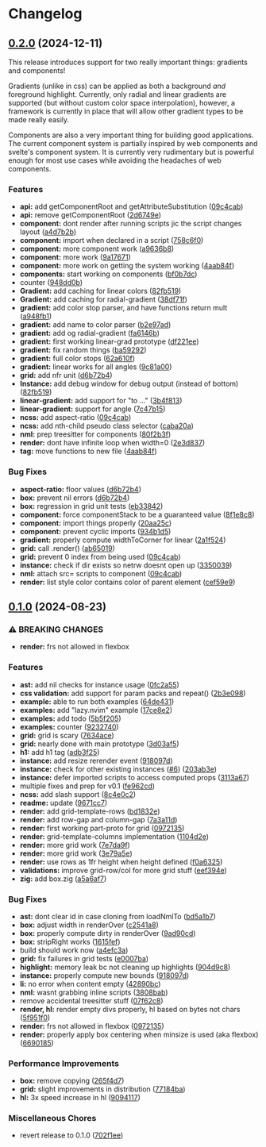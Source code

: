 # Changelog

## [0.2.0](https://github.com/CWood-sdf/banana.nvim/compare/v0.1.0...v0.2.0) (2024-12-11)

This release introduces support for two really important things: gradients and components!

Gradients (unlike in css) can be applied as both a background *and* foreground highlight. Currently, only radial and linear gradients are supported (but without custom color space interpolation), however, a framework is currently in place that will allow other gradient types to be made really easily. 

Components are also a very important thing for building good applications. The current component system is partially inspired by web components and svelte's component system. It is currently very rudimentary but is powerful enough for most use cases while avoiding the headaches of web components.


### Features

* **api:** add getComponentRoot and getAttributeSubstitution ([09c4cab](https://github.com/CWood-sdf/banana.nvim/commit/09c4cab006b636e76574e95bdeefffac24c886a7))
* **api:** remove getComponentRoot ([2d6749e](https://github.com/CWood-sdf/banana.nvim/commit/2d6749efb720c23bce711336b4a94361768256b6))
* **component:** dont render after running scripts jic the script changes layout ([a4d7b2b](https://github.com/CWood-sdf/banana.nvim/commit/a4d7b2bd633ddfe4bc463548e6fa6fd9124e3b1e))
* **component:** import when declared in a script ([758c6f0](https://github.com/CWood-sdf/banana.nvim/commit/758c6f0b92496f151d1069691748ea424045ad66))
* **component:** more component work ([a9636b8](https://github.com/CWood-sdf/banana.nvim/commit/a9636b8118678c28212277e4672e7c347b7e8b41))
* **component:** more work ([9a17671](https://github.com/CWood-sdf/banana.nvim/commit/9a17671b84b97944d069e7d59b4dd77d58bb5da3))
* **component:** more work on getting the system working ([4aab84f](https://github.com/CWood-sdf/banana.nvim/commit/4aab84fad9508101a80afdfb8943033bc44e169f))
* **components:** start working on components ([bf0b7dc](https://github.com/CWood-sdf/banana.nvim/commit/bf0b7dcb07ee9ec59f87e6b2bb3194c28dd80303))
* counter ([948dd0b](https://github.com/CWood-sdf/banana.nvim/commit/948dd0bccd9e431115236ec5b51a986ad85118b5))
* **Gradient:** add caching for linear colors ([82fb519](https://github.com/CWood-sdf/banana.nvim/commit/82fb519ddf1225c3deac97c6d5616447587b2613))
* **Gradient:** add caching for radial-gradient ([38df71f](https://github.com/CWood-sdf/banana.nvim/commit/38df71fce096c035386927d89d3fc9894d3c3d54))
* **gradient:** add color stop parser, and have functions return mult ([a948fb1](https://github.com/CWood-sdf/banana.nvim/commit/a948fb1980657f696f5d7813bb1a71ef2f250d9c))
* **gradient:** add name to color parser ([b2e97ad](https://github.com/CWood-sdf/banana.nvim/commit/b2e97adb5d8f07269c014da4c9a3b7d4a53e1274))
* **gradient:** add og radial-gradient ([fa6146b](https://github.com/CWood-sdf/banana.nvim/commit/fa6146b341121b7b6fe723ed2fc056fd0e2ad8af))
* **gradient:** first working linear-grad prototype ([df221ee](https://github.com/CWood-sdf/banana.nvim/commit/df221ee2e91c1ff7bf95191c1c31f2e525b2709d))
* **gradient:** fix random things ([ba59292](https://github.com/CWood-sdf/banana.nvim/commit/ba59292a8041b3b7e8c29b5a05a53783a266e623))
* **gradient:** full color stops ([62a610f](https://github.com/CWood-sdf/banana.nvim/commit/62a610f0e08fb475ff87d49ae230cf61a5bd2e45))
* **gradient:** linear works for all angles ([9c81a00](https://github.com/CWood-sdf/banana.nvim/commit/9c81a003fa41fa62011d985a087d73af8fb7059c))
* **grid:** add nfr unit ([d6b72b4](https://github.com/CWood-sdf/banana.nvim/commit/d6b72b4978ecff5e4f34a19ebda52aac5d750381))
* **Instance:** add debug window for debug output (instead of bottom) ([82fb519](https://github.com/CWood-sdf/banana.nvim/commit/82fb519ddf1225c3deac97c6d5616447587b2613))
* **linear-gradient:** add support for "to ..." ([3b4f813](https://github.com/CWood-sdf/banana.nvim/commit/3b4f813ae79ac60490bb1090e5fd9b086197eb06))
* **linear-gradient:** support for angle ([7c47b15](https://github.com/CWood-sdf/banana.nvim/commit/7c47b15924e545d5464fde51109808fda06e4740))
* **ncss:** add aspect-ratio ([09c4cab](https://github.com/CWood-sdf/banana.nvim/commit/09c4cab006b636e76574e95bdeefffac24c886a7))
* **ncss:** add nth-child pseudo class selector ([caba20a](https://github.com/CWood-sdf/banana.nvim/commit/caba20a8a99dd6d8906eabcd77605763cb6e187b))
* **nml:** prep treesitter for components ([80f2b3f](https://github.com/CWood-sdf/banana.nvim/commit/80f2b3f45601c0c6541bccf5198d3ab5399ff963))
* **render:** dont have infinite loop when width=0 ([2e3d837](https://github.com/CWood-sdf/banana.nvim/commit/2e3d837bf0f1e80ad8f4fb44d7b0250773cfb74d))
* **tag:** move functions to new file ([4aab84f](https://github.com/CWood-sdf/banana.nvim/commit/4aab84fad9508101a80afdfb8943033bc44e169f))


### Bug Fixes

* **aspect-ratio:** floor values ([d6b72b4](https://github.com/CWood-sdf/banana.nvim/commit/d6b72b4978ecff5e4f34a19ebda52aac5d750381))
* **box:** prevent nil errors ([d6b72b4](https://github.com/CWood-sdf/banana.nvim/commit/d6b72b4978ecff5e4f34a19ebda52aac5d750381))
* **box:** regression in grid unit tests ([eb33842](https://github.com/CWood-sdf/banana.nvim/commit/eb33842899c27ad847d37efcac259ba770d33f26))
* **component:** force componentStack to be a guaranteed value ([8f1e8c8](https://github.com/CWood-sdf/banana.nvim/commit/8f1e8c8ad8030a499a7717abbc8f0d54fb5f543f))
* **component:** import things properly ([20aa25c](https://github.com/CWood-sdf/banana.nvim/commit/20aa25c6b31a84dcb836434b3805900e8acbbc9e))
* **component:** prevent cyclic imports ([934b1d5](https://github.com/CWood-sdf/banana.nvim/commit/934b1d56111c38e151fc4227e4215f513aaed33a))
* **gradient:** properly compute widthToCorner for linear ([2a1f524](https://github.com/CWood-sdf/banana.nvim/commit/2a1f524de29ff6ee0459f000a1e0eeb2cdb0cd10))
* **grid:** call .render() ([ab65019](https://github.com/CWood-sdf/banana.nvim/commit/ab65019b5f0f0624739924dbb096bbcd0d3c7c2a))
* **grid:** prevent 0 index from being used ([09c4cab](https://github.com/CWood-sdf/banana.nvim/commit/09c4cab006b636e76574e95bdeefffac24c886a7))
* **instance:** check if dir exists so netrw doesnt open up ([3350039](https://github.com/CWood-sdf/banana.nvim/commit/3350039f1fd223ba960d1fc2622bbf2086ebb4ab))
* **nml:** attach src= scripts to component ([09c4cab](https://github.com/CWood-sdf/banana.nvim/commit/09c4cab006b636e76574e95bdeefffac24c886a7))
* **render:** list style color contains color of parent element ([cef59e9](https://github.com/CWood-sdf/banana.nvim/commit/cef59e97ce906b936d3b6beb4dcca7e370f13fd0))

## [0.1.0](https://github.com/CWood-sdf/banana.nvim/compare/v0.0.1...v0.1.0) (2024-08-23)


### ⚠ BREAKING CHANGES

* **render:** frs not allowed in flexbox

### Features

* **ast:** add nil checks for instance usage ([0fc2a55](https://github.com/CWood-sdf/banana.nvim/commit/0fc2a55dd3c29329502132b3e23481daf6afc89a))
* **css validation:** add support for param packs and repeat() ([2b3e098](https://github.com/CWood-sdf/banana.nvim/commit/2b3e0981481a50988e2f6b457adc3a1a97b56b59))
* **example:** able to run both examples ([64de431](https://github.com/CWood-sdf/banana.nvim/commit/64de4314609dcc432c73549b1750f3450e19b95f))
* **examples:** add "lazy.nvim" example ([17ce8e2](https://github.com/CWood-sdf/banana.nvim/commit/17ce8e28afdf1df1773f3a752b591de02bab8ec8))
* **examples:** add todo ([5b5f205](https://github.com/CWood-sdf/banana.nvim/commit/5b5f205ebd9e792cd62bf68ac8a65fae8d16f20c))
* **examples:** counter ([9232740](https://github.com/CWood-sdf/banana.nvim/commit/923274031aa7bea992e355da5c1f1a52788a71d6))
* **grid:** grid is scary ([7634ace](https://github.com/CWood-sdf/banana.nvim/commit/7634ace51a873ba9eb0455e8a637606c1a82021d))
* **grid:** nearly done with main prototype ([3d03af5](https://github.com/CWood-sdf/banana.nvim/commit/3d03af550e0d9946d39225ad60a9d02a3563a8d9))
* **h1:** add h1 tag ([adb3f25](https://github.com/CWood-sdf/banana.nvim/commit/adb3f256fc1c6181cccfd833dd9333511b252b95))
* **instance:** add resize rerender event ([918097d](https://github.com/CWood-sdf/banana.nvim/commit/918097d53a7422cfcc1b5bf6f615fd3b1690b1e9))
* **instance:** check for other existing instances ([#6](https://github.com/CWood-sdf/banana.nvim/issues/6)) ([203ab3e](https://github.com/CWood-sdf/banana.nvim/commit/203ab3e76417f46b882c021e982501ec46068ecd))
* **instance:** defer imported scripts to access computed props ([3113a67](https://github.com/CWood-sdf/banana.nvim/commit/3113a67f386ca9ec2be16d5625b7e16b692c395a))
* multiple fixes and prep for v0.1 ([fe962cd](https://github.com/CWood-sdf/banana.nvim/commit/fe962cd331a124ca2ac7897783f9ce3b5232c468))
* **ncss:** add slash support ([8c4e0c2](https://github.com/CWood-sdf/banana.nvim/commit/8c4e0c2516046971bd396c579f50e2ff66070ef1))
* **readme:** update ([9671cc7](https://github.com/CWood-sdf/banana.nvim/commit/9671cc7ebe7a6295b51e1821c45930c075fa6a29))
* **render:** add grid-template-rows ([bd1832e](https://github.com/CWood-sdf/banana.nvim/commit/bd1832e6f55af1382a685f04e74698b52e3bd614))
* **render:** add row-gap and column-gap ([7a3a11d](https://github.com/CWood-sdf/banana.nvim/commit/7a3a11d1aa25ae77ca3b381cd6bf844fc4e72c6a))
* **render:** first working part-proto for grid ([0972135](https://github.com/CWood-sdf/banana.nvim/commit/0972135731577ad0263e3285a0cbe6f2ec027529))
* **render:** grid-template-columns implementation ([1104d2e](https://github.com/CWood-sdf/banana.nvim/commit/1104d2ee2535bb7864c72ac38a985a7d1edc9298))
* **render:** more grid work ([7e7da9f](https://github.com/CWood-sdf/banana.nvim/commit/7e7da9f174b64405d05fb25c244b755940f9ccc8))
* **render:** more grid work ([3e79a5e](https://github.com/CWood-sdf/banana.nvim/commit/3e79a5e93c8374074fa1b07ad57e556ed9a2ce5e))
* **render:** use rows as 1fr height when height defined ([f0a6325](https://github.com/CWood-sdf/banana.nvim/commit/f0a63258b37713d2e403c0e8b7d6784742b29bd6))
* **validations:** improve grid-row/col for more grid stuff ([eef394e](https://github.com/CWood-sdf/banana.nvim/commit/eef394e9dc5a747abca9d6e47e0c185d895fc81d))
* **zig:** add box.zig ([a5a6af7](https://github.com/CWood-sdf/banana.nvim/commit/a5a6af791f364fd4e06cd10ce1c5ee7d1da44e6a))


### Bug Fixes

* **ast:** dont clear id in case cloning from loadNmlTo ([bd5a1b7](https://github.com/CWood-sdf/banana.nvim/commit/bd5a1b7f6d03e17a8b67ddb88727d37810d783ac))
* **box:** adjust width in renderOver ([c2541a8](https://github.com/CWood-sdf/banana.nvim/commit/c2541a8704902d122201995054c17dc0d90c4f06))
* **box:** properly compute dirty in renderOver ([9ad90cd](https://github.com/CWood-sdf/banana.nvim/commit/9ad90cd37166b87a9e741efcb4589d802ed35dc2))
* **box:** stripRight works ([1615fef](https://github.com/CWood-sdf/banana.nvim/commit/1615fef9c1d0cf2766797d7d08368fec763c3822))
* build should work now ([a4efc3a](https://github.com/CWood-sdf/banana.nvim/commit/a4efc3aa37d5d2f3ea126c688b86afc7770c4972))
* **grid:** fix failures in grid tests ([e0007ba](https://github.com/CWood-sdf/banana.nvim/commit/e0007ba0e2849e27eb2232a77e04208deb6e297f))
* **highlight:** memory leak bc not cleaning up highlights ([904d9c8](https://github.com/CWood-sdf/banana.nvim/commit/904d9c880db4417e71e60a7cfae2b67a43179844))
* **instance:** properly compute new bounds ([918097d](https://github.com/CWood-sdf/banana.nvim/commit/918097d53a7422cfcc1b5bf6f615fd3b1690b1e9))
* **li:** no error when content empty ([42890bc](https://github.com/CWood-sdf/banana.nvim/commit/42890bcdd4b771bf1caf6356d9ae7330efd852a4))
* **nml:** wasnt grabbing inline scripts ([3808bab](https://github.com/CWood-sdf/banana.nvim/commit/3808babc50d3e4a2af515cca6520f1dc5de696bf))
* remove accidental treesitter stuff ([07f62c8](https://github.com/CWood-sdf/banana.nvim/commit/07f62c8765881cee91e0fa76c146f0c0ad946822))
* **render, hl:** render empty divs properly, hl based on bytes not chars ([5f951f0](https://github.com/CWood-sdf/banana.nvim/commit/5f951f098cc362861ce1475d02960fab152ceaa7))
* **render:** frs not allowed in flexbox ([0972135](https://github.com/CWood-sdf/banana.nvim/commit/0972135731577ad0263e3285a0cbe6f2ec027529))
* **render:** properly apply box centering when minsize is used (aka flexbox) ([6690185](https://github.com/CWood-sdf/banana.nvim/commit/669018501e5f5f42b69f4802c4469206eb2e6d46))


### Performance Improvements

* **box:** remove copying ([265f4d7](https://github.com/CWood-sdf/banana.nvim/commit/265f4d721bd1ec5fb7243e511575232bca880cf6))
* **grid:** slight improvements in distribution ([77184ba](https://github.com/CWood-sdf/banana.nvim/commit/77184ba674acd1b15b55a2103c575cfb03bcb690))
* **hl:** 3x speed increase in hl ([9094117](https://github.com/CWood-sdf/banana.nvim/commit/90941174480d41bc26010f8265a4a4e78e58bc35))


### Miscellaneous Chores

* revert release to 0.1.0 ([702f1ee](https://github.com/CWood-sdf/banana.nvim/commit/702f1ee9b477d546b4a8e31971098913b8c7f88e))
